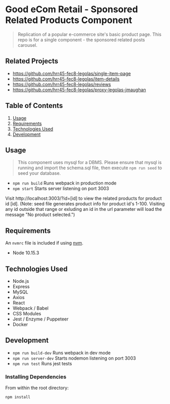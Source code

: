 # Good eCom Retail - Sponsored Related Products Component

> Replication of a popular e-commerce site's basic product page. This repo is for a single component - the sponsored related posts carousel.

## Related Projects

  - https://github.com/hrr45-fec8-legolas/single-item-page
  - https://github.com/hrr45-fec8-legolas/item-details
  - https://github.com/hrr45-fec8-legolas/reviews
  - https://github.com/hrr45-fec8-legolas/proxy-legolas-jmaughan

## Table of Contents

1. [Usage](#Usage)
1. [Requirements](#requirements)
1. [Technologies Used](#technologies-used)
1. [Development](#development)

## Usage

> This component uses mysql for a DBMS. Please ensure that mysql is running and import the schema.sql file, then execute `npm run seed` to seed your database.

- `npm run build` Runs webpack in production mode
- `npm start` Starts server listening on port 3003

Visit http://localhost:3003/?id=[id] to view the related products for product id [id]. (Note: seed file generates product info for product id's 1-100. Visiting any id outside that range or exluding an id in the url parameter will load the message "No product selected.")

## Requirements

An `nvmrc` file is included if using [nvm](https://github.com/creationix/nvm).

- Node 10.15.3

## Technologies Used

- Node.js
- Express
- MySQL
- Axios
- React
- Webpack / Babel
- CSS Modules
- Jest / Enzyme / Puppeteer
- Docker

## Development

- `npm run build-dev` Runs webpack in dev mode
- `npm run server-dev` Starts nodemon listening on port 3003
- `npm run test` Runs jest tests

### Installing Dependencies

From within the root directory:

```sh
npm install
```

